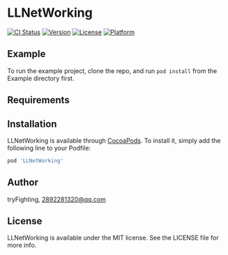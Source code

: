 # LLNetWorking

[![CI Status](https://img.shields.io/travis/tryFighting/LLNetWorking.svg?style=flat)](https://travis-ci.org/tryFighting/LLNetWorking)
[![Version](https://img.shields.io/cocoapods/v/LLNetWorking.svg?style=flat)](https://cocoapods.org/pods/LLNetWorking)
[![License](https://img.shields.io/cocoapods/l/LLNetWorking.svg?style=flat)](https://cocoapods.org/pods/LLNetWorking)
[![Platform](https://img.shields.io/cocoapods/p/LLNetWorking.svg?style=flat)](https://cocoapods.org/pods/LLNetWorking)

## Example

To run the example project, clone the repo, and run `pod install` from the Example directory first.

## Requirements

## Installation

LLNetWorking is available through [CocoaPods](https://cocoapods.org). To install
it, simply add the following line to your Podfile:

```ruby
pod 'LLNetWorking'
```

## Author

tryFighting, 2892281320@qq.com

## License

LLNetWorking is available under the MIT license. See the LICENSE file for more info.
